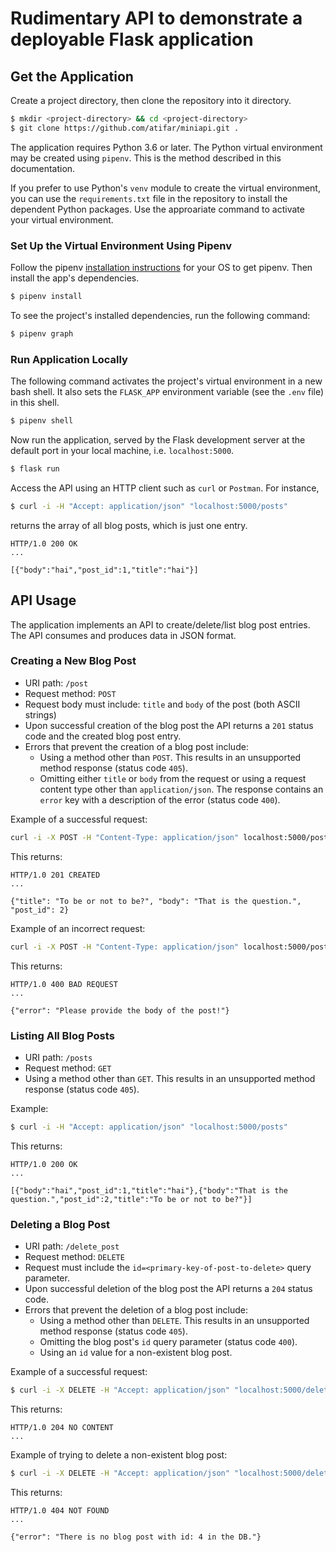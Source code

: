 # Rudimentary API to demonstrate a deployable Flask application

## Get the Application

Create a project directory, then clone the repository into it directory.

```bash
$ mkdir <project-directory> && cd <project-directory>
$ git clone https://github.com/atifar/miniapi.git .
```

The application requires Python 3.6 or later. The Python virtual environment may be created using `pipenv`. This is the method described in this documentation.

If you prefer to use Python's `venv` module to create the virtual environment, you can use the `requirements.txt` file in the repository to install the dependent Python packages. Use the approariate command to activate your virtual environment.

### Set Up the Virtual Environment Using Pipenv

Follow the pipenv [installation instructions](https://docs.pipenv.org/#install-pipenv-today) for your OS to get pipenv. Then install the app's dependencies.

```bash
$ pipenv install
```

To see the project's installed dependencies, run the following command:

```bash
$ pipenv graph
```

### Run Application Locally

The following command activates the project's virtual environment in a new bash shell. It also sets the `FLASK_APP` environment variable (see the `.env` file) in this shell.

```bash
$ pipenv shell
```
Now run the application, served by the Flask development server at the default port in your local machine, i.e. `localhost:5000`.

```bash
$ flask run
```
Access the API using an HTTP client such as `curl` or `Postman`. For instance,
```bash
$ curl -i -H "Accept: application/json" "localhost:5000/posts"
```
returns the array of all blog posts, which is just one entry.

```
HTTP/1.0 200 OK
...

[{"body":"hai","post_id":1,"title":"hai"}]
```

## API Usage

The application implements an API to create/delete/list blog post entries. The API consumes and produces data in JSON format.

### Creating a New Blog Post
  * URI path: `/post`
  * Request method: `POST`
  * Request body must include: `title` and `body` of the post (both ASCII strings)
  * Upon successful creation of the blog post the API returns a `201` status code and the created blog post entry.
  * Errors that prevent the creation of a blog post include:
    * Using a method other than `POST`. This results in an unsupported method response (status code `405`).
    * Omitting either `title` or `body` from the request or using a request content type other than `application/json`. The response contains an `error` key with a description of the error (status code `400`).

Example of a successful request:

```bash
curl -i -X POST -H "Content-Type: application/json" localhost:5000/post -d '{"title":"To be or not to be?", "body":"That is the question."}'
```

This returns:

```
HTTP/1.0 201 CREATED
...

{"title": "To be or not to be?", "body": "That is the question.", "post_id": 2}
```

Example of an incorrect request:

```bash
curl -i -X POST -H "Content-Type: application/json" localhost:5000/post -d '{"title":"To be or not to be?"}'
```

This returns:

```
HTTP/1.0 400 BAD REQUEST
...

{"error": "Please provide the body of the post!"}
```

### Listing All Blog Posts
  * URI path: `/posts`
  * Request method: `GET`
  * Using a method other than `GET`. This results in an unsupported method response (status code `405`).

Example:

```bash
$ curl -i -H "Accept: application/json" "localhost:5000/posts"
```

This returns:

```
HTTP/1.0 200 OK
...

[{"body":"hai","post_id":1,"title":"hai"},{"body":"That is the question.","post_id":2,"title":"To be or not to be?"}]
```

### Deleting a Blog Post
  * URI path: `/delete_post`
  * Request method: `DELETE`
  * Request must include the `id=<primary-key-of-post-to-delete>` query parameter.
  * Upon successful deletion of the blog post the API returns a `204` status code.
  * Errors that prevent the deletion of a blog post include:
    * Using a method other than `DELETE`. This results in an unsupported method response (status code `405`).
    * Omitting the blog post's `id` query parameter (status code `400`).
    * Using an `id` value for a non-existent blog post.

Example of a successful request:

```bash
$ curl -i -X DELETE -H "Accept: application/json" "localhost:5000/delete_post?id=2"
```

This returns:

```
HTTP/1.0 204 NO CONTENT
...
```

Example of trying to delete a non-existent blog post:

```bash
$ curl -i -X DELETE -H "Accept: application/json" "localhost:5000/delete_post?id=4"
```

This returns:

```
HTTP/1.0 404 NOT FOUND
...

{"error": "There is no blog post with id: 4 in the DB."}
```

